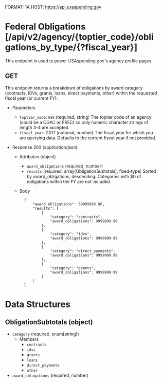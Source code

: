 FORMAT: 1A
HOST: https://api.usaspending.gov

# Federal Obligations [/api/v2/agency/{toptier_code}/obligations_by_type/{?fiscal_year}]

This endpoint is used to power USAspending.gov's agency profile pages.

## GET

This endpoint returns a breakdown of obligations by award category (contracts, IDVs, grants, loans, direct payments, other) within the requested fiscal year (or current FY).

+ Parameters
    + `toptier_code`: `086` (required, string)
        The toptier code of an agency (could be a CGAC or FREC) so only numeric character strings of length 3-4 are accepted.
    + `fiscal_year`: 2017 (optional, number)
        The fiscal year for which you are querying data. Defaults to the current fiscal year if not provided.
        
+ Response 200 (application/json)
    + Attributes (object)
        + `award_obligations` (required, number)
        + `results` (required, array[ObligationSubtotals], fixed-type)
            Sorted by award_obligations, descending. Categories with $0 of obligations within the FY are not included.

    + Body

            {
                "award_obligations": 39999999.96,
                "results": [
                    {
                        "category": "contracts",
                        "award_obligations": 9999999.99
                    },
                    {
                        "category": "idvs",
                        "award_obligations": 9999999.99
                    },
                    {
                        "category": "direct_payments",
                        "award_obligations": 9999999.99
                    },
                    {
                        "category": "grants",
                        "award_obligations": 9999999.99
                    }
                ]
            }

# Data Structures

## ObligationSubtotals (object)
+ `category` (required, enum[string])
    + Members
        + `contracts`
        + `idvs`
        + `grants`
        + `loans`
        + `direct_payments`
        + `other`
+ `award_obligations` (required, number)
